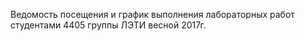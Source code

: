 Ведомость посещения и график выполнения лабораторных работ студентами 4405 группы ЛЭТИ весной 2017г.
